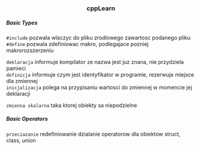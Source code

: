 <h3 align="center">cppLearn</h3>
<h5>Basic Types</h5>

`#include` pozwala wlaczyc do pliku zrodlowego zawartosc podanego pliku  
`#define` pozwala zdefiniowac makro, podlegajace pozniej makrorozszerzeniu

`deklaracja` informuje kompilator ze nazwa jest juz znana, nie przydziela pamieci  
`definicja` informuje czym jest identyfikator w programie, rezerwuje miejsce dla zmiennej  
`inicjalizacja` polega na przypisaniu wartosci do zmiennej w momencie jej deklaracji  

`zmienna skalarna` taka ktorej obiekty sa niepodzielne

<h5>Basic Operators</h5>

`przeciazanie` redefiniowanie dzialanie operatorow dla obiektow struct, class, union